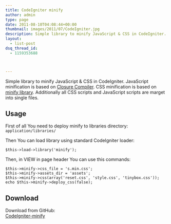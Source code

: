 ```yaml
---
title: CodeIgniter minify
author: admin
type: page
date: 2011-08-10T04:08:44+00:00
thumbnail: images/2011/07/CodeIgniter.jpg
description: Simple library to minify JavaScript & CSS in CodeIgniter. JavaScript minification is based on [Closure Compiler](http://code.google.com/closure/compiler/). CSS minification is based on [minify library](http://code.google.com/p/minify/). Additionally all CSS scripts and JavaScript scripts are marget into single files.
layout:
  - list-post
dsq_thread_id:
  - 1159353688



---
```

Simple library to minify JavaScript & CSS in CodeIgniter. JavaScript minification is based on [Closure Compiler](http://code.google.com/closure/compiler/). CSS minification is based on [minify library](http://code.google.com/p/minify/). Additionally all CSS scripts and JavaScript scripts are marget into single files.

<!--more-->

## Usage

First of all You need to deploy minify to libraries directory:  
`application/libraries/`

Then You can load library using standard CodeIgniter loader:

`$this->load->library('minify');`

Then, in VIEW in page header You can use this commands:

```
$this->minify->css_file = 's.min.css';
$this->minify->assets_dir = 'assets';
$this->minify->css(array('reset.css', 'style.css', 'tinybox.css'));
echo $this->minify->deploy_css(false);
```

## Download

Download from GitHub:  
[CodeIgniter-minify](https://github.com/slav123/CodeIgniter-minify)